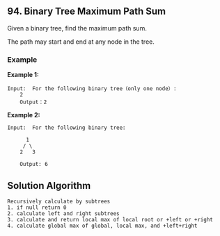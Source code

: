 ## 94. Binary Tree Maximum Path Sum

Given a binary tree, find the maximum path sum.

The path may start and end at any node in the tree.

### Example
**Example 1:**
```
Input:  For the following binary tree（only one node）:
	2
	Output：2
```

**Example 2:**
```
Input:  For the following binary tree:

      1
     / \
    2   3
		
	Output: 6
```
	
## Solution Algorithm
```
Recursively calculate by subtrees
1. if null return 0
2. calculate left and right subtrees
3. calculate and return local max of local root or +left or +right
4. calculate global max of global, local max, and +left+right
```	
	

